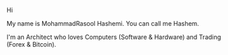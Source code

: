 Hi

My name is MohammadRasool Hashemi. You can call me Hashem.

I'm an Architect who loves Computers (Software & Hardware) and Trading (Forex & Bitcoin).
